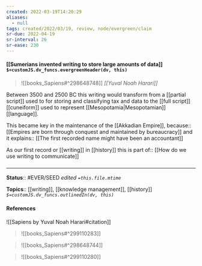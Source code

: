 ```yaml
---
created: 2022-03-19T14:20:29 
aliases:
  - null
tags: created/2022/03/19, review, node/evergreen/claim
sr-due: 2022-04-19
sr-interval: 26
sr-ease: 230
---
```


#### [[Sumerians invented writing to store large amounts of data]] `$=customJS.dv_funcs.evergreenHeader(dv, this)`

> ![[books_Sapiens#^298648748]]
> <cite>[[Yuval Noah Harari]]</cite>

Between 3500 and 2500 BC this writing would transform from a [[partial script]] used to for storing and classifying tax and data to the [[full script]] [[cuneiform]] used to represent [[Mesopotamia|Mesopotamian]] [[language]].

This became key in the maintenance of the [[Akkadian Empire]], 
because:: [[Empires are born through conquest and maintained by bureaucracy]]
and it
explains:: [[The first recorded name might have been an accountant]]

As our first record or [[writing]] in [[history]] this is 
part of:: [[How do we use writing to communicate]]

### <hr class="footnote"/>

**Status**:: #EVER/SEED 
*edited `=this.file.mtime`*

**Topics**:: [[writing]], [[knowledge management]], [[history]]
*`$=customJS.dv_funcs.outlinedIn(dv, this)`*

#### References

![[Sapiens by Yuval Noah Harari#citation]]

> ![[books_Sapiens#^299110283]]

> ![[books_Sapiens#^298648744]]

> ![[books_Sapiens#^299110280]]
